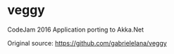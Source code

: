 # veggy
CodeJam 2016 Application porting to Akka.Net

Original source: https://github.com/gabrielelana/veggy
